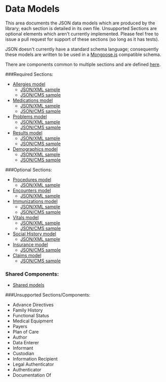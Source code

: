 # Data Models

This area documents the JSON data models which are produced by the library; each section is detailed in its own file.  Unsupported Sections are optional elements which aren't currently implemented.  Please feel free to issue a pull request for support of these sections (so long as it has tests).

JSON doesn't currently have a standard schema language; consequently these models are written to be used in a [Mongoose.js](http://www.mongoosejs.com) compatible schema.

There are components common to multiple sections and are defined [here](sections/shared.md).

###Required Sections:

- [Allergies model](sections/allergies.md) 
	- [JSON/XML sample](sections/samples/allergies.md)
	- [JSON/CMS sample](sections/cmssamples/allergies.md)
- [Medications model](sections/medications.md) 
	- [JSON/XML sample](sections/samples/medications.md)
	- [JSON/CMS sample](sections/cmssamples/medications.md)
- [Problems model](sections/problems.md)
	- [JSON/XML sample](sections/samples/problems.md)
	- [JSON/CMS sample](sections/cmssamples/problems.md)
- [Results model](sections/results.md) 
	- [JSON/XML sample](sections/samples/results.md)
	- [JSON/CMS sample](sections/cmssamples/results.md)
- [Demographics model](sections/demographics.md) 
	- [JSON/XML sample](sections/samples/demographics.md)
	- [JSON/CMS sample](sections/cmssamples/demographics.md)

###Optional Sections:

- [Procedures model](sections/procedures.md) 
	- [JSON/XML sample](sections/samples/procedures.md)
- [Encounters model](sections/encounters.md) 
	- [JSON/XML sample](sections/samples/encounters.md)
- [Immunizations model](sections/immunizations.md) 
	- [JSON/XML sample](sections/samples/immunizations.md)
	- [JSON/CMS sample](sections/cmssamples/immunizations.md)
- [Vitals model](sections/vitals.md) 
	- [JSON/XML sample](sections/samples/vitals.md)
	- [JSON/CMS sample](sections/cmssamples/vitals.md)
- [Social History model](sections/socialHistory.md) 
	- [JSON/XML sample](sections/samples/socialHistory.md)
- [Insurance model](sections/insurances.md) 
	- [JSON/CMS sample](sections/cmssamples/insurances.md)
- [Claims model](sections/claims.md) 
	- [JSON/CMS sample](sections/cmssamples/claims.md)
	


### Shared Components:

- [Shared models](sections/shared.md)


###Unsupported Sections/Components:

- Advance Directives
- Family History
- Functional Status
- Medical Equipment
- Payers
- Plan of Care
- Author
- Data Enterer
- Informant
- Custodian
- Information Recipient
- Legal Authenticator
- Authenticator
- Documentation Of
